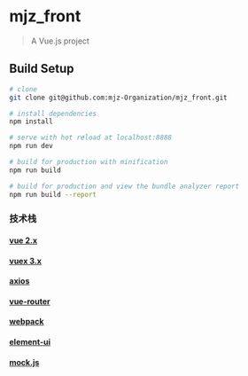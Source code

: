 # mjz_front

> A Vue.js project

## Build Setup

``` bash
# clone
git clone git@github.com:mjz-Organization/mjz_front.git

# install dependencies
npm install

# serve with hot reload at localhost:8888
npm run dev

# build for production with minification
npm run build

# build for production and view the bundle analyzer report
npm run build --report
```
### 技术栈

#### [vue 2.x](https://cn.vuejs.org/v2/api/)
#### [vuex 3.x](https://vuex.vuejs.org/zh/guide/)
#### [axios](https://www.kancloud.cn/yunye/axios/234845)
#### [vue-router](https://router.vuejs.org/)
#### [webpack](http://webpack.github.io/)
#### [element-ui](http://element.eleme.io/#/zh-CN)
#### [mock.js](https://github.com/nuysoft/Mock/wiki/Getting-Started)

